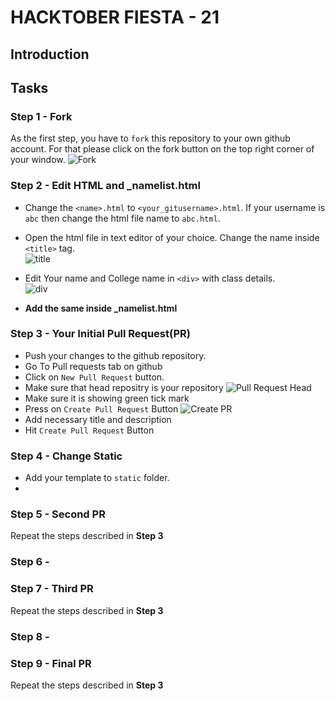 # HACKTOBER FIESTA - 21

## Introduction

## Tasks

### Step 1 - Fork
As the first step, you have to `fork` this repository to your own github account. For that please click on the fork button on the top right corner of your window.
![Fork](https://github.com/dkowsikpai/card/blob/main/Screenshots/fork.png)

### Step 2 - Edit HTML and _namelist.html

- Change the `<name>.html` to `<your_gitusername>.html`. If your username is `abc` then change the html file name to `abc.html`. 
- Open the html file in text editor of your choice. Change the name inside `<title>` tag. <br>
![title](https://github.com/dkowsikpai/card/blob/main/Screenshots/title.png)
- Edit Your name and College name in `<div>` with class details. <br>
![div](https://github.com/dkowsikpai/card/blob/main/Screenshots/details%20div.png)

- **Add the same inside _namelist.html**

### Step 3 - Your Initial Pull Request(PR)
- Push your changes to the github repository.
- Go To Pull requests tab on github
- Click on `New Pull Request` button. 
- Make sure that head repositry is your repository
![Pull Request Head](https://github.com/dkowsikpai/card/blob/main/Screenshots/PR%20Head.png)
- Make sure it is showing green tick mark
- Press on `Create Pull Request` Button
![Create PR](https://github.com/dkowsikpai/card/blob/main/Screenshots/Create%20PR.png)
- Add necessary title and description
- Hit `Create Pull Request` Button

### Step 4 - Change Static
- Add your template to `static` folder.
- 

### Step 5 - Second PR
Repeat the steps described in **Step 3**

### Step 6 - 

### Step 7 - Third PR
Repeat the steps described in **Step 3**

### Step 8 - 


### Step 9 - Final PR
Repeat the steps described in **Step 3**
